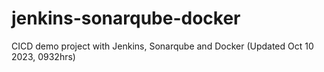 # jenkins-sonarqube-docker
CICD demo project with Jenkins, Sonarqube and Docker
(Updated Oct 10 2023, 0932hrs)
